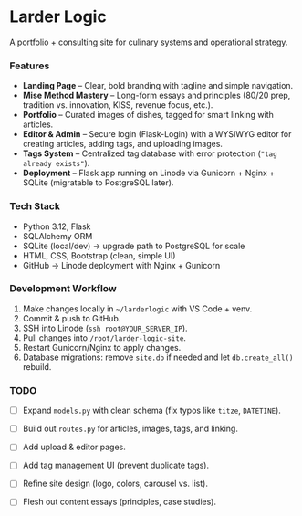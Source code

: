 # Larder Logic

A portfolio + consulting site for culinary systems and operational strategy.

### Features
- **Landing Page** – Clear, bold branding with tagline and simple navigation.
- **Mise Method Mastery** – Long-form essays and principles (80/20 prep, tradition vs. innovation, KISS, revenue focus, etc.).
- **Portfolio** – Curated images of dishes, tagged for smart linking with articles.
- **Editor & Admin** – Secure login (Flask-Login) with a WYSIWYG editor for creating articles, adding tags, and uploading images.
- **Tags System** – Centralized tag database with error protection (`"tag already exists"`).
- **Deployment** – Flask app running on Linode via Gunicorn + Nginx + SQLite (migratable to PostgreSQL later).

### Tech Stack
- Python 3.12, Flask
- SQLAlchemy ORM
- SQLite (local/dev) → upgrade path to PostgreSQL for scale
- HTML, CSS, Bootstrap (clean, simple UI)
- GitHub → Linode deployment with Nginx + Gunicorn

### Development Workflow
1. Make changes locally in `~/larderlogic` with VS Code + venv.  
2. Commit & push to GitHub.  
3. SSH into Linode (`ssh root@YOUR_SERVER_IP`).  
4. Pull changes into `/root/larder-logic-site`.  
5. Restart Gunicorn/Nginx to apply changes.  
6. Database migrations: remove `site.db` if needed and let `db.create_all()` rebuild.

### TODO
- [ ] Expand `models.py` with clean schema (fix typos like `titze`, `DATETINE`).  
- [ ] Build out `routes.py` for articles, images, tags, and linking.  
- [ ] Add upload & editor pages.  
- [ ] Add tag management UI (prevent duplicate tags).  
- [ ] Refine site design (logo, colors, carousel vs. list).  
- [ ] Flesh out content essays (principles, case studies). 

